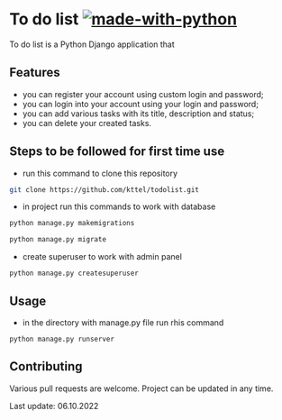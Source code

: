 # To do list [![made-with-python](https://img.shields.io/badge/Made%20with-Python-1f425f.svg)](https://www.python.org/)

To do list is a Python Django application that 

## Features

- you can register your account using custom login and password;
- you can login into your account using your login and password;
- you can add various tasks with its title, description and status;
- you can delete your created tasks.

## Steps to be followed for first time use
- run this command to clone this repository
```bash
git clone https://github.com/kttel/todolist.git
```
- in project run this commands to work with database
```bash
python manage.py makemigrations

python manage.py migrate
```
- create superuser to work with admin panel 
```
python manage.py createsuperuser
```
## Usage

- in the directory with manage.py file run rhis command
```
python manage.py runserver
```

## Contributing
Various pull requests are welcome. Project can be updated in any time.

Last update: 06.10.2022
